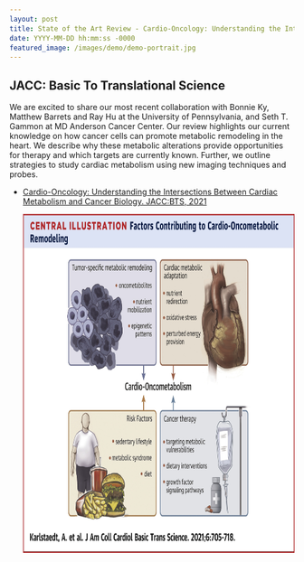 ```yaml
---
layout: post
title: State of the Art Review - Cardio-Oncology: Understanding the Intersections Between Cardiac Metabolism and Cancer Biology
date: YYYY-MM-DD hh:mm:ss -0000
featured_image: /images/demo/demo-portrait.jpg
---
```

## JACC: Basic To Translational Science
We are excited to share our most recent collaboration with Bonnie Ky, Matthew Barrets and Ray Hu at the University of Pennsylvania, and Seth T. Gammon at MD Anderson Cancer Center.
Our review highlights our current knowledge on how cancer cells can promote metabolic remodeling in the heart. We describe why these metabolic alterations provide opportunities for therapy and 
which targets are currently known. Further, we outline strategies to study cardiac metabolism using new imaging techniques and probes.


* [Cardio-Oncology: Understanding the Intersections Between Cardiac Metabolism and Cancer Biology. JACC:BTS, 2021](https://www.jacc.org/doi/10.1016/j.jacbts.2021.05.008)

	 <img src="./images/fx1.jpg" width="600" height="600">
